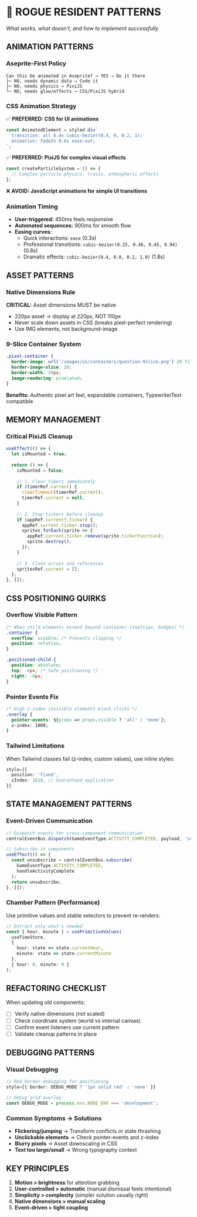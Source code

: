 # 🎯 ROGUE RESIDENT PATTERNS
*What works, what doesn't, and how to implement successfully*

## ANIMATION PATTERNS

### Aseprite-First Policy
```
Can this be animated in Aseprite? → YES → Do it there
├─ NO, needs dynamic data → Code it
├─ NO, needs physics → PixiJS
└─ NO, needs glow/effects → CSS/PixiJS hybrid
```

### CSS Animation Strategy
✅ **PREFERRED: CSS for UI animations**
```typescript
const AnimatedElement = styled.div`
  transition: all 0.4s cubic-bezier(0.4, 0, 0.2, 1);
  animation: fadeIn 0.6s ease-out;
`;
```

✅ **PREFERRED: PixiJS for complex visual effects**
```typescript
const createParticleSystem = () => {
  // Complex particle physics, trails, atmospheric effects
};
```

❌ **AVOID: JavaScript animations for simple UI transitions**

### Animation Timing
- **User-triggered:** 450ms feels responsive
- **Automated sequences:** 900ms for smooth flow
- **Easing curves:**
  - Quick interactions: `ease` (0.3s)
  - Professional transitions: `cubic-bezier(0.25, 0.46, 0.45, 0.94)` (0.8s)
  - Dramatic effects: `cubic-bezier(0.4, 0.0, 0.2, 1.0)` (1.8s)

## ASSET PATTERNS

### Native Dimensions Rule
**CRITICAL:** Asset dimensions MUST be native
- 220px asset → display at 220px, NOT 110px
- Never scale down assets in CSS (breaks pixel-perfect rendering)
- Use IMG elements, not background-image

### 9-Slice Container System
```css
.pixel-container {
  border-image: url('/images/ui/containers/question-9slice.png') 20 fill;
  border-image-slice: 20;
  border-width: 20px;
  image-rendering: pixelated;
}
```
**Benefits:** Authentic pixel art feel, expandable containers, TypewriterText compatible

## MEMORY MANAGEMENT

### Critical PixiJS Cleanup
```typescript
useEffect(() => {
  let isMounted = true;
  
  return () => {
    isMounted = false;
    
    // 1. Clear timers immediately
    if (timerRef.current) {
      clearTimeout(timerRef.current);
      timerRef.current = null;
    }
    
    // 2. Stop tickers before cleanup
    if (appRef.current?.ticker) {
      appRef.current.ticker.stop();
      sprites.forEach(sprite => {
        appRef.current.ticker.remove(sprite.tickerFunction);
        sprite.destroy();
      });
    }
    
    // 3. Clean arrays and references
    spritesRef.current = [];
  };
}, []);
```

## CSS POSITIONING QUIRKS

### Overflow Visible Pattern
```css
/* When child elements extend beyond container (tooltips, badges) */
.container {
  overflow: visible; /* Prevents clipping */
  position: relative;
}

.positioned-child {
  position: absolute;
  top: -4px; /* Safe positioning */
  right: -8px;
}
```

### Pointer Events Fix
```css
/* High z-index invisible elements block clicks */
.overlay {
  pointer-events: ${props => props.visible ? 'all' : 'none'};
  z-index: 1000;
}
```

### Tailwind Limitations
When Tailwind classes fail (z-index, custom values), use inline styles:
```typescript
style={{
  position: 'fixed',
  zIndex: 1010, // Guaranteed application
}}
```

## STATE MANAGEMENT PATTERNS

### Event-Driven Communication
```typescript
// Dispatch events for cross-component communication
centralEventBus.dispatch(GameEventType.ACTIVITY_COMPLETED, payload, 'source');

// Subscribe in components
useEffect(() => {
  const unsubscribe = centralEventBus.subscribe(
    GameEventType.ACTIVITY_COMPLETED,
    handleActivityComplete
  );
  return unsubscribe;
}, []);
```

### Chamber Pattern (Performance)
Use primitive values and stable selectors to prevent re-renders:
```typescript
// Extract only what's needed
const { hour, minute } = usePrimitiveValues(
  useTimeStore,
  {
    hour: state => state.currentHour,
    minute: state => state.currentMinute
  },
  { hour: 8, minute: 0 }
);
```

## REFACTORING CHECKLIST

When updating old components:
- [ ] Verify native dimensions (not scaled)
- [ ] Check coordinate system (world vs internal canvas)
- [ ] Confirm event listeners use current pattern
- [ ] Validate cleanup patterns in place

## DEBUGGING PATTERNS

### Visual Debugging
```typescript
// Red border debugging for positioning
style={{ border: DEBUG_MODE ? '1px solid red' : 'none' }}

// Debug grid overlay
const DEBUG_MODE = process.env.NODE_ENV === 'development';
```

### Common Symptoms → Solutions
- **Flickering/jumping** → Transform conflicts or state thrashing
- **Unclickable elements** → Check pointer-events and z-index
- **Blurry pixels** → Asset downscaling in CSS
- **Text too large/small** → Wrong typography context

## KEY PRINCIPLES

1. **Motion > brightness** for attention grabbing
2. **User-controlled > automatic** (manual dismissal feels intentional)
3. **Simplicity > complexity** (simpler solution usually right)
4. **Native dimensions > manual scaling**
5. **Event-driven > tight coupling**